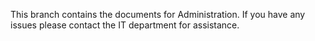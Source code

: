 This branch contains the documents for Administration.
If you have any issues please contact the IT department for assistance.
